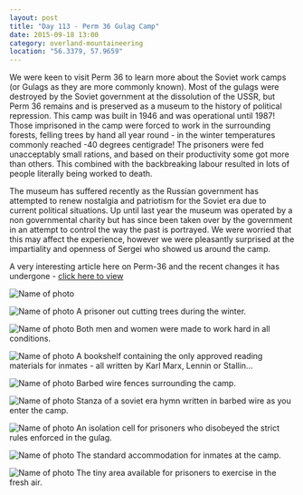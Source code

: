 ```yaml
---
layout: post
title: "Day 113 - Perm 36 Gulag Camp"
date: 2015-09-18 13:00
category: overland-mountaineering
location: "56.3379, 57.9659"
---
```


We were keen to visit Perm 36 to learn more about the Soviet work camps (or Gulags as they are more commonly known).  Most of the gulags were destroyed by the Soviet government at the dissolution of the USSR, but Perm 36 remains and is preserved as a museum to the history of political repression.  This camp was built in 1946 and was operational until 1987!  Those imprisoned in the camp were forced to work in the surrounding forests, felling trees by hand all year round - in the winter temperatures commonly reached -40 degrees centigrade!  The prisoners were fed unacceptably small rations, and based on their productivity some got more than others.  This combined with the backbreaking labour resulted in lots of people literally being worked to death.

The museum has suffered recently as the Russian government has attempted to renew nostalgia and patriotism for the Soviet era due to current political situations.  Up until last year the museum was operated by a non governmental charity but has since been taken over by the government in an attempt to control the way the past is portrayed.  We were worried that this may affect the experience, however we were pleasantly surprised at the impartiality and openness of Sergei who showed us around the camp.

A very interesting article here on Perm-36 and the recent changes it has undergone - [click here to view](http://www.theglobeandmail.com/news/world/russias-brief-shining-moment-the-city-of-perm-and-its-meandering-dance-withhistory/article25968031/ "optional title")

![Name of photo](/photos/gulag/gulag-9.jpg "Optional title")

![Name of photo](/photos/gulag/gulag-1.jpg "Optional title")
A prisoner out cutting trees during the winter.

![Name of photo](/photos/gulag/gulag-2.jpg "Optional title")
Both men and women were made to work hard in all conditions.

![Name of photo](/photos/gulag/gulag-3.jpg "Optional title")
A bookshelf containing the only approved reading materials for inmates - all written by Karl Marx, Lennin or Stallin...

![Name of photo](/photos/gulag/gulag-4.jpg "Optional title")
Barbed wire fences surrounding the camp.

![Name of photo](/photos/gulag/gulag-5.jpg "Optional title")
Stanza of a soviet era hymn written in barbed wire as you enter the camp.

![Name of photo](/photos/gulag/gulag-6.jpg "Optional title")
An isolation cell for prisoners who disobeyed the strict rules enforced in the gulag.

![Name of photo](/photos/gulag/gulag-7.jpg "Optional title")
The standard accommodation for inmates at the camp.

![Name of photo](/photos/gulag/gulag-8.jpg "Optional title")
The tiny area available for prisoners to exercise in the fresh air.
